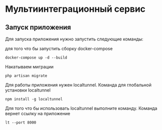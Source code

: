 <h1>Мультиинтеграционный сервис</h1>
<h2>Запуск приложения</h2>
<p>Для запуска приложения нужно запустить следующие команды: </p>
<p>для того что бы запустить сборку docker-compose</p>
<code>docker-compose up -d --build</code><br>
<p>Накатываем миграции</p>
<code>php artisan migrate</code>
<p>Для работы приложения нужен localtunnel. Команда для глобальной установки localtunnel </p>
<code>npm install -g localtunnel</code><br>
<p>Для того что бы использовать localtunnel выполните команду. Команда вернет ссылку на приложение</p>
<code>lt --port 8000</code>


